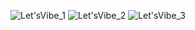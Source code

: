 ![Let'sVibe_1](https://github.com/user-attachments/assets/68dda1b6-ba5d-4338-80cf-c7fd5af16630)
![Let'sVibe_2](https://github.com/user-attachments/assets/83701d9f-17eb-4458-9cd2-05d5c12977a1)
![Let'sVibe_3](https://github.com/user-attachments/assets/e045a3bb-16b1-4093-ad96-bf08e2f5f6df)
